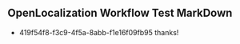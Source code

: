 ## OpenLocalization Workflow Test MarkDown
* 419f54f8-f3c9-4f5a-8abb-f1e16f09fb95 thanks!

<!--HONumber=Aug16_HO4-->


